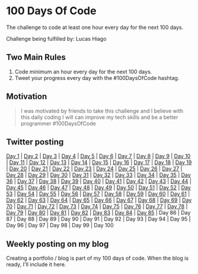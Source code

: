# 100 Days Of Code

The challenge to code at least one hour every day for the next 100 days.

Challenge being fulfilled by: Lucas Hiago

## Two Main Rules

1. Code minimum an hour every day for the next 100 days.
2. Tweet your progress every day with the #100DaysOfCode hashtag.

## Motivation

> I was motivated by friends to take this challenge and I believe with this daily coding I will can improve my tech skills and be a better programmer #100DaysOfCode

## Twitter posting

[Day 1](https://twitter.com/luchiago/status/1212555208624103425?s=20) | [Day 2](https://twitter.com/luchiago/status/1212868742906073089?s=20) | [Day 3](https://twitter.com/luchiago/status/1213269298325655552?s=20) | [Day 4](https://twitter.com/luchiago/status/1213648118857838599?s=20) | [Day 5](https://twitter.com/luchiago/status/1213946261843390465?s=20) | [Day 6](https://twitter.com/luchiago/status/1214321165336023041?s=20) | [Day 7](https://twitter.com/luchiago/status/1214727125204426752?s=20) | [Day 8](https://twitter.com/luchiago/status/1215050057344593920?s=20) | [Day 9](https://twitter.com/luchiago/status/1215461475688615938?s=20) | [Day 10](https://twitter.com/luchiago/status/1215799635207475201?s=20) | [Day 11](https://twitter.com/luchiago/status/1216206930752032768?s=20) | [Day 12](https://twitter.com/luchiago/status/1216529513263267841?s=20) | [Day 13](https://twitter.com/luchiago/status/1216918221464506369?s=20) | [Day 14](https://twitter.com/luchiago/status/1217279425265459200?s=20) | [Day 15](https://twitter.com/luchiago/status/1217641769258692608?s=20) | [Day 16](https://twitter.com/luchiago/status/1218004853168930818?s=20) | [Day 17](https://twitter.com/luchiago/status/1218353469259755522?s=20) | [Day 18](https://twitter.com/luchiago/status/1218705714958491653?s=20) | [Day 19](https://twitter.com/luchiago/status/1219104279082029056?s=20) | [Day 20](https://twitter.com/luchiago/status/1219448872994529284?s=20) | [Day 21](https://twitter.com/luchiago/status/1219813635138228226?s=20) | [Day 22](https://twitter.com/luchiago/status/1220165775018942469?s=20) | [Day 23](https://twitter.com/luchiago/status/1220518526743646214?s=20) | [Day 24](https://twitter.com/luchiago/status/1220817791927955459?s=20) | [Day 25](https://twitter.com/luchiago/status/1221097617452675075?s=20) | [Day 26](https://twitter.com/luchiago/status/1221611916600184832?s=20) | [Day 27](https://twitter.com/luchiago/status/1221992929029492736?s=20) | [Day 28](https://twitter.com/luchiago/status/1222346752155668482?s=20) | [Day 29](https://twitter.com/luchiago/status/1222713521047252992?s=20) | [Day 30](https://twitter.com/luchiago/status/1223069262740434950?s=20) | [Day 31](https://twitter.com/luchiago/status/1223427758908432387?s=20) | [Day 32](https://twitter.com/luchiago/status/1223795547406065664?s=20) | [Day 33](https://twitter.com/luchiago/status/1224131370194259968?s=20) | [Day 34](https://twitter.com/luchiago/status/1224523773535313920?s=20) | [Day 35](https://twitter.com/luchiago/status/1224882511148474375?s=20) | [Day 36](https://twitter.com/luchiago/status/1225242585519861761?s=20) | [Day 37](https://twitter.com/luchiago/status/1225608051425759232?s=20) | [Day 38](https://twitter.com/luchiago/status/1225929115603283973?s=20) | [Day 39](https://twitter.com/luchiago/status/1226607256252403715?s=20) | [Day 40](https://twitter.com/luchiago/status/1227050518893203457?s=20) | [Day 41](https://twitter.com/luchiago/status/1227405780837642243?s=20) | [Day 42](https://twitter.com/luchiago/status/1227763756777844736?s=20) | [Day 43](https://twitter.com/luchiago/status/1228125248492654595?s=20) | [Day 44](https://twitter.com/luchiago/status/1228423313346777089?s=20) | [Day 45](https://twitter.com/luchiago/status/1228850610310656001?s=20) | [Day 46](https://twitter.com/luchiago/status/1229597441328058368?s=20) | [Day 47](https://twitter.com/luchiago/status/1229953348171976704?s=20) | [Day 48](https://twitter.com/luchiago/status/1230232399629471750?s=20) | [Day 49](https://twitter.com/luchiago/status/1230678318376157184?s=20) | [Day 50](https://twitter.com/luchiago/status/1232860798810230787?s=20) | [Day 51](https://twitter.com/luchiago/status/1233221606811586560?s=20) | [Day 52](https://twitter.com/luchiago/status/1233591503508951041?s=20) | [Day 53](https://twitter.com/luchiago/status/1233938233110777859?s=20) | [Day 54](https://twitter.com/luchiago/status/1234303781145382913?s=20) | [Day 55](https://twitter.com/luchiago/status/1234658084716531712?s=20) | [Day 56](https://twitter.com/luchiago/status/1235013240532369410?s=20) | [Day 57](https://twitter.com/luchiago/status/1235396139685462016?s=20) | [Day 58](https://twitter.com/luchiago/status/1235742084398829573?s=20) | [Day 59](https://twitter.com/luchiago/status/1236102515889975296?s=20) | [Day 60](https://twitter.com/luchiago/status/1236474496225288192?s=20) | [Day 61](https://twitter.com/luchiago/status/1236838455000412160?s=20) | [Day 62](https://twitter.com/luchiago/status/1237562766270984192?s=20) | [Day 63](https://twitter.com/luchiago/status/1237563193376952325?s=20) | [Day 64](https://twitter.com/luchiago/status/1237930931224264707?s=20) | [Day 65](https://twitter.com/luchiago/status/1239009987487305728?s=20) | [Day 66](https://twitter.com/luchiago/status/1239010685733998593?s=20) | [Day 67](https://twitter.com/luchiago/status/1239011589749190657?s=20) | [Day 68](https://twitter.com/luchiago/status/1239377894314594304?s=20) | [Day 69](https://twitter.com/luchiago/status/1239891517491331072?s=20) | [Day 70](https://twitter.com/luchiago/status/1240109343061786624?s=20) | [Day 71](https://twitter.com/luchiago/status/1240472156011626497?s=20) | [Day 72](https://twitter.com/luchiago/status/1241190850324987909?s=20) | [Day 73](https://twitter.com/luchiago/status/1241191761743093761?s=20) | [Day 74](https://twitter.com/luchiago/status/1241525642153340928?s=20) | [Day 75](https://twitter.com/luchiago/status/1241826236126629897?s=20) | [Day 76](https://twitter.com/luchiago/status/1242624964714541058?s=20) | [Day 77](https://twitter.com/luchiago/status/1243014898839404550?s=20) | [Day 78](https://twitter.com/luchiago/status/1243359795303702529?s=20) | [Day 79](https://twitter.com/luchiago/status/1243725910114787329?s=20) | [Day 80](https://twitter.com/luchiago/status/1244452735983943683?s=20) | [Day 81](https://twitter.com/luchiago/status/1244452735983943683?s=20) | [Day 82](https://twitter.com/luchiago/status/1245178507635941376?s=20) | [Day 83](https://twitter.com/luchiago/status/1245178507635941376?s=20) | [Day 84](https://twitter.com/luchiago/status/1245532273811828743?s=20) | [Day 85](https://twitter.com/luchiago/status/1246215544157745152?s=20) | Day 86 | Day 87 | Day 88 | Day 89 | Day 90 | Day 91 | Day 92 | Day 93 | Day 94 | Day 95 | Day 96 | Day 97 | Day 98 | Day 99 | Day 100

## Weekly posting on my blog

Creating a portfolio / blog is part of my 100 days of code. When the blog is ready, I'll include it here.
